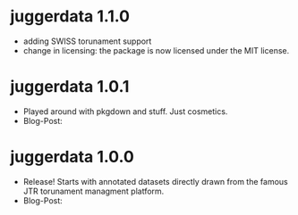 # juggerdata 1.1.0
* adding SWISS torunament support
* change in licensing: the package is now licensed under the MIT license.

# juggerdata 1.0.1

* Played around with pkgdown and stuff. Just cosmetics.
* Blog-Post: 


# juggerdata 1.0.0

* Release! Starts with annotated datasets directly drawn from the famous JTR torunament managment platform.
* Blog-Post: 


